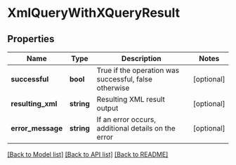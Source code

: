 # XmlQueryWithXQueryResult

## Properties
Name | Type | Description | Notes
------------ | ------------- | ------------- | -------------
**successful** | **bool** | True if the operation was successful, false otherwise | [optional] 
**resulting_xml** | **string** | Resulting XML result output | [optional] 
**error_message** | **string** | If an error occurs, additional details on the error | [optional] 

[[Back to Model list]](../README.md#documentation-for-models) [[Back to API list]](../README.md#documentation-for-api-endpoints) [[Back to README]](../README.md)


